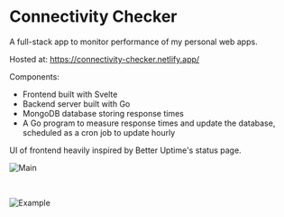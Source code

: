 # Connectivity Checker

A full-stack app to monitor performance of my personal web apps.

Hosted at: https://connectivity-checker.netlify.app/

Components:

- Frontend built with Svelte
- Backend server built with Go
- MongoDB database storing response times
- A Go program to measure response times and update the database, scheduled as a cron job to update hourly

UI of frontend heavily inspired by Better Uptime's status page.

![Main](https://user-images.githubusercontent.com/41476809/203048290-9d37147d-d533-49b3-879b-c3a15e754b14.png)

<br>

![Example](https://user-images.githubusercontent.com/41476809/203048747-bbcf2bc9-621f-4453-851b-a98317b1184a.png)
